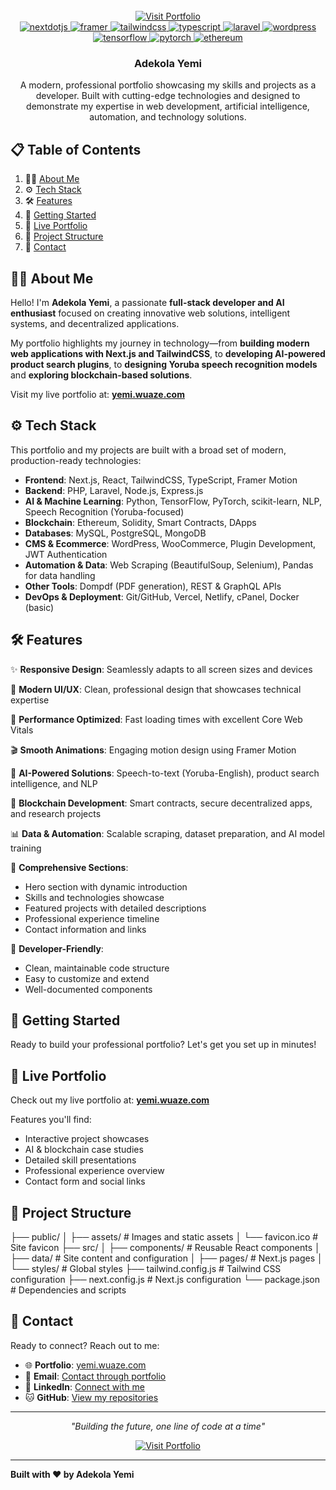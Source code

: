 <div align="center">
  <br />
  <a href="https://yemi.wuaze.com/" target="_blank">
    <img src="https://img.shields.io/badge/Visit%20My%20Portfolio-4CAF50?style=for-the-badge&logo=globe&logoColor=white" alt="Visit Portfolio" />
  </a>
  <br />

  <div>
    <a href="https://nextjs.org/" target="_blank">
      <img src="https://img.shields.io/badge/-Next_JS-black?style=for-the-badge&logoColor=white&logo=nextdotjs&color=000000" alt="nextdotjs" />
    </a>
    <a href="https://www.framer.com/motion/" target="_blank">
      <img src="https://img.shields.io/badge/-Framer-black?style=for-the-badge&logoColor=white&logo=framer&color=0055FF" alt="framer" />
    </a>
    <a href="https://tailwindcss.com/docs" target="_blank">
      <img src="https://img.shields.io/badge/-Tailwind_CSS-black?style=for-the-badge&logoColor=white&logo=tailwindcss&color=06B6D4" alt="tailwindcss" />
    </a>
    <a href="https://www.typescriptlang.org/" target="_blank">
      <img src="https://img.shields.io/badge/-TypeScript-black?style=for-the-badge&logoColor=white&logo=typescript&color=3178C6" alt="typescript" />
    </a>
    <a href="https://laravel.com/" target="_blank">
      <img src="https://img.shields.io/badge/-Laravel-black?style=for-the-badge&logoColor=white&logo=laravel&color=FF2D20" alt="laravel" />
    </a>
    <a href="https://www.wordpress.org/" target="_blank">
      <img src="https://img.shields.io/badge/-WordPress-black?style=for-the-badge&logoColor=white&logo=wordpress&color=21759B" alt="wordpress" />
    </a>
    <a href="https://www.tensorflow.org/" target="_blank">
      <img src="https://img.shields.io/badge/-TensorFlow-black?style=for-the-badge&logoColor=white&logo=tensorflow&color=FF6F00" alt="tensorflow" />
    </a>
    <a href="https://pytorch.org/" target="_blank">
      <img src="https://img.shields.io/badge/-PyTorch-black?style=for-the-badge&logoColor=white&logo=pytorch&color=EE4C2C" alt="pytorch" />
    </a>
    <a href="https://ethereum.org/" target="_blank">
      <img src="https://img.shields.io/badge/-Ethereum-black?style=for-the-badge&logoColor=white&logo=ethereum&color=3C3C3D" alt="ethereum" />
    </a>
  </div>

  <h3 align="center">Adekola Yemi</h3>
  <p align="center">A modern, professional portfolio showcasing my skills and projects as a developer. Built with cutting-edge technologies and designed to demonstrate my expertise in web development, artificial intelligence, automation, and technology solutions.</p>
</div>

## 📋 Table of Contents

1. 🙋‍♂️ [About Me](#about-me)  
2. ⚙️ [Tech Stack](#tech-stack)  
3. 🛠️ [Features](#features)  
4. 🚀 [Getting Started](#getting-started)  
5. 🌟 [Live Portfolio](#live-portfolio)  
6. 📁 [Project Structure](#project-structure)  
7. 📝 [Contact](#contact)  

## 🙋‍♂️ About Me

Hello! I'm **Adekola Yemi**, a passionate **full-stack developer and AI enthusiast** focused on creating innovative web solutions, intelligent systems, and decentralized applications.  

My portfolio highlights my journey in technology—from **building modern web applications with Next.js and TailwindCSS**, to **developing AI-powered product search plugins**, to **designing Yoruba speech recognition models** and **exploring blockchain-based solutions**.  

Visit my live portfolio at: **[yemi.wuaze.com](https://yemi.wuaze.com/)**

## ⚙️ Tech Stack

This portfolio and my projects are built with a broad set of modern, production-ready technologies:

- **Frontend**: Next.js, React, TailwindCSS, TypeScript, Framer Motion  
- **Backend**: PHP, Laravel, Node.js, Express.js  
- **AI & Machine Learning**: Python, TensorFlow, PyTorch, scikit-learn, NLP, Speech Recognition (Yoruba-focused)  
- **Blockchain**: Ethereum, Solidity, Smart Contracts, DApps  
- **Databases**: MySQL, PostgreSQL, MongoDB  
- **CMS & Ecommerce**: WordPress, WooCommerce, Plugin Development, JWT Authentication  
- **Automation & Data**: Web Scraping (BeautifulSoup, Selenium), Pandas for data handling  
- **Other Tools**: Dompdf (PDF generation), REST & GraphQL APIs  
- **DevOps & Deployment**: Git/GitHub, Vercel, Netlify, cPanel, Docker (basic)  

## 🛠️ Features

✨ **Responsive Design**: Seamlessly adapts to all screen sizes and devices  

🎨 **Modern UI/UX**: Clean, professional design that showcases technical expertise  

🚀 **Performance Optimized**: Fast loading times with excellent Core Web Vitals  

🎬 **Smooth Animations**: Engaging motion design using Framer Motion  

🤖 **AI-Powered Solutions**: Speech-to-text (Yoruba-English), product search intelligence, and NLP  

🔗 **Blockchain Development**: Smart contracts, secure decentralized apps, and research projects  

📊 **Data & Automation**: Scalable scraping, dataset preparation, and AI model training  

💼 **Comprehensive Sections**:
- Hero section with dynamic introduction  
- Skills and technologies showcase  
- Featured projects with detailed descriptions  
- Professional experience timeline  
- Contact information and links  

🔧 **Developer-Friendly**:
- Clean, maintainable code structure  
- Easy to customize and extend  
- Well-documented components  

## 🚀 Getting Started

Ready to build your professional portfolio? Let's get you set up in minutes!

## 🌟 Live Portfolio

Check out my live portfolio at: **[yemi.wuaze.com](https://yemi.wuaze.com/)**  

Features you'll find:
- Interactive project showcases  
- AI & blockchain case studies  
- Detailed skill presentations  
- Professional experience overview  
- Contact form and social links  

## 📁 Project Structure

├── public/
│   ├── assets/          # Images and static assets
│   └── favicon.ico      # Site favicon
├── src/
│   ├── components/      # Reusable React components
│   ├── data/           # Site content and configuration
│   ├── pages/          # Next.js pages
│   └── styles/         # Global styles
├── tailwind.config.js  # Tailwind CSS configuration
├── next.config.js      # Next.js configuration
└── package.json        # Dependencies and scripts
## 📝 Contact

Ready to connect? Reach out to me:

- 🌐 **Portfolio**: [yemi.wuaze.com](https://yemi.wuaze.com/)  
- 📧 **Email**: [Contact through portfolio](https://yemi.wuaze.com/)  
- 💼 **LinkedIn**: [Connect with me](https://yemi.wuaze.com/)  
- 🐱 **GitHub**: [View my repositories](https://yemi.wuaze.com/)  

---

<div align="center">
  <p><em>"Building the future, one line of code at a time"</em></p>
  <a href="https://yemi.wuaze.com/">
    <img src="https://img.shields.io/badge/Visit%20My%20Portfolio-4CAF50?style=for-the-badge&logo=globe&logoColor=white" alt="Visit Portfolio" />
  </a>
</div>

---

**Built with ❤️ by Adekola Yemi**
